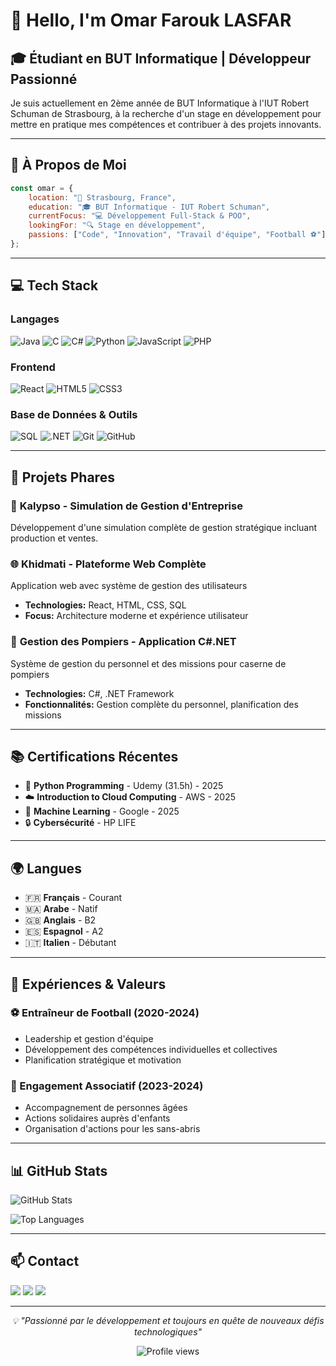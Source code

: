 # 👋 Hello, I'm Omar Farouk LASFAR

## 🎓 Étudiant en BUT Informatique | Développeur Passionné

Je suis actuellement en 2ème année de BUT Informatique à l'IUT Robert Schuman de Strasbourg, à la recherche d'un stage en développement pour mettre en pratique mes compétences et contribuer à des projets innovants.

---

## 🚀 À Propos de Moi

```javascript
const omar = {
    location: "📍 Strasbourg, France",
    education: "🎓 BUT Informatique - IUT Robert Schuman",
    currentFocus: "💻 Développement Full-Stack & POO",
    lookingFor: "🔍 Stage en développement",
    passions: ["Code", "Innovation", "Travail d'équipe", "Football ⚽"]
};
```

---

## 💻 Tech Stack

### Langages
![Java](https://img.shields.io/badge/Java-ED8B00?style=for-the-badge&logo=openjdk&logoColor=white)
![C](https://img.shields.io/badge/C-00599C?style=for-the-badge&logo=c&logoColor=white)
![C#](https://img.shields.io/badge/C%23-239120?style=for-the-badge&logo=csharp&logoColor=white)
![Python](https://img.shields.io/badge/Python-3776AB?style=for-the-badge&logo=python&logoColor=white)
![JavaScript](https://img.shields.io/badge/JavaScript-F7DF1E?style=for-the-badge&logo=javascript&logoColor=black)
![PHP](https://img.shields.io/badge/PHP-777BB4?style=for-the-badge&logo=php&logoColor=white)

### Frontend
![React](https://img.shields.io/badge/React-20232A?style=for-the-badge&logo=react&logoColor=61DAFB)
![HTML5](https://img.shields.io/badge/HTML5-E34C26?style=for-the-badge&logo=html5&logoColor=white)
![CSS3](https://img.shields.io/badge/CSS3-1572B6?style=for-the-badge&logo=css3&logoColor=white)

### Base de Données & Outils
![SQL](https://img.shields.io/badge/SQL-4479A1?style=for-the-badge&logo=mysql&logoColor=white)
![.NET](https://img.shields.io/badge/.NET-512BD4?style=for-the-badge&logo=dotnet&logoColor=white)
![Git](https://img.shields.io/badge/Git-F05032?style=for-the-badge&logo=git&logoColor=white)
![GitHub](https://img.shields.io/badge/GitHub-181717?style=for-the-badge&logo=github&logoColor=white)

---

## 🎯 Projets Phares

### 🏢 **Kalypso** - Simulation de Gestion d'Entreprise
Développement d'une simulation complète de gestion stratégique incluant production et ventes.

### 🌐 **Khidmati** - Plateforme Web Complète
Application web avec système de gestion des utilisateurs
- **Technologies:** React, HTML, CSS, SQL
- **Focus:** Architecture moderne et expérience utilisateur

### 🚒 **Gestion des Pompiers** - Application C#.NET
Système de gestion du personnel et des missions pour caserne de pompiers
- **Technologies:** C#, .NET Framework
- **Fonctionnalités:** Gestion complète du personnel, planification des missions

---

## 📚 Certifications Récentes

- 🐍 **Python Programming** - Udemy (31.5h) - 2025
- ☁️ **Introduction to Cloud Computing** - AWS - 2025
- 🤖 **Machine Learning** - Google - 2025
- 🔒 **Cybersécurité** - HP LIFE

---

## 🌍 Langues

- 🇫🇷 **Français** - Courant
- 🇲🇦 **Arabe** - Natif
- 🇬🇧 **Anglais** - B2
- 🇪🇸 **Espagnol** - A2
- 🇮🇹 **Italien** - Débutant

---

## 💫 Expériences & Valeurs

### ⚽ Entraîneur de Football (2020-2024)
- Leadership et gestion d'équipe
- Développement des compétences individuelles et collectives
- Planification stratégique et motivation

### 🤝 Engagement Associatif (2023-2024)
- Accompagnement de personnes âgées
- Actions solidaires auprès d'enfants
- Organisation d'actions pour les sans-abris

---

## 📊 GitHub Stats

![GitHub Stats](https://github-readme-stats.vercel.app/api?username=oflasfar&show_icons=true&theme=tokyonight)

![Top Languages](https://github-readme-stats.vercel.app/api/top-langs/?username=oflasfar&layout=compact&theme=tokyonight)

---

## 📫 Contact

<p align="left">
<a href="mailto:Oflasfar@gmail.com"><img src="https://img.shields.io/badge/Email-D14836?style=for-the-badge&logo=gmail&logoColor=white"/></a>
<a href="https://www.linkedin.com/in/omar-farouk-lasfar/"><img src="https://img.shields.io/badge/LinkedIn-0077B5?style=for-the-badge&logo=linkedin&logoColor=white"/></a>
<a href="tel:+33744758655"><img src="https://img.shields.io/badge/Phone-25D366?style=for-the-badge&logo=whatsapp&logoColor=white"/></a>
</p>

---

<p align="center">
<i>💡 "Passionné par le développement et toujours en quête de nouveaux défis technologiques"</i>
</p>

<p align="center">
<img src="https://komarev.com/ghpvc/?username=oflasfar&color=blueviolet&style=flat-square&label=Profile+Views" alt="Profile views"/>
</p>
